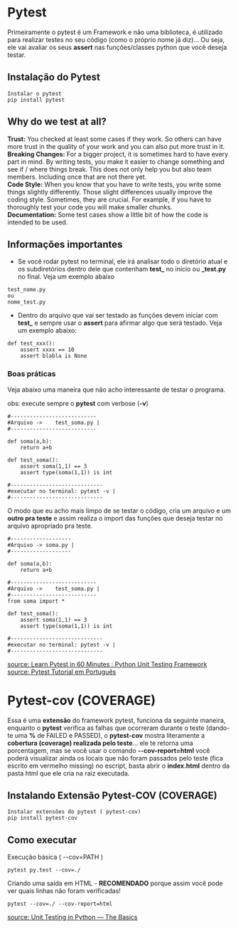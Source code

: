 # Pytest 

Primeiramente o pytest é um Framework e não uma biblioteca, é utilizado para realizar testes no seu código (como o próprio nome já diz)... Ou seja, ele vai avaliar os seus **assert** nas funções/classes python que você deseja testar.

## Instalação do Pytest
```
Instalar o pytest
pip install pytest
```

## Why do we test at all?
**Trust:** You checked at least some cases if they work. So others can have more trust in the quality of your work and you can also put more trust in it.<br/>
**Breaking Changes:** For a bigger project, it is sometimes hard to have every part in mind. By writing tests, you make it easier to change something and see if / where things break. This does not only help you but also team members. Including once that are not there yet.<br/>
**Code Style:** When you know that you have to write tests, you write some things slightly differently. Those slight differences usually improve the coding style. Sometimes, they are crucial. For example, if you have to thoroughly test your code you will make smaller chunks.<br/>
**Documentation:** Some test cases show a little bit of how the code is intended to be used.<br/>

## Informações importantes
- Se você rodar pytest no terminal, ele irá analisar todo o diretório atual e os subdiretórios dentro dele que contenham **test_** no início ou **_test.py** no final. Veja um exemplo abaixo
```
test_nome.py
ou
nome_test.py
```
- Dentro do arquivo que vai ser testado as funções devem iniciar com **test_** e sempre usar o **assert** para afirmar algo que será testado. Veja um exemplo abaixo:
```
def test_xxx():
	assert xxxx == 10
	assert blabla is None
```

### Boas práticas
Veja abaixo uma maneira que não acho interessante de testar o programa.

obs: execute sempre o **pytest** com verbose (**-v**) 
```
#---------------------------
#Arquivo ->    test_soma.py |
#---------------------------

def soma(a,b):
	return a+b

def test_soma():
	assert soma(1,1) == 3
	assert type(soma(1,1)) is int

#-----------------------------
#executar no terminal: pytest -v |
#-----------------------------
```
O modo que eu acho mais limpo de se testar o código, cria um arquivo e um **outro pra teste** e assim realiza o import das funções que deseja testar no arquivo apropriado pra teste.
```
#-------------------
#Arquivo -> soma.py |
#-------------------

def soma(a,b):
	return a+b

#---------------------------
#Arquivo ->    test_soma.py |
#---------------------------
from soma import *

def test_soma():
	assert soma(1,1) == 3
	assert type(soma(1,1)) is int

#-----------------------------
#executar no terminal: pytest -v |
#-----------------------------
```
[source: Learn Pytest in 60 Minutes : Python Unit Testing Framework](https://www.youtube.com/watch?v=bbp_849-RZ4) <br/>
[source: Pytest Tutorial em Português](https://www.youtube.com/watch?v=eG4oiOE95aM)

# Pytest-cov (COVERAGE)
Essa é uma **extensão** do framework pytest, funciona da seguinte maneira, enquanto o **pytest** verifica as falhas que ocorreram durante o teste (dando-te uma **%** de FAILED e PASSED), o **pytest-cov** mostra literamente a **cobertura (coverage) realizada pelo teste**... ele te retorna uma porcentagem, mas se você usar o comando **--cov-report=html** você poderá visualizar ainda os locais que não foram passados pelo teste (fica escrito em vermelho missing) no escript, basta abrir o **index.html** dentro da pasta html que ele cria na raiz executada.

## Instalando Extensão Pytest-COV (COVERAGE)
```
Instalar extensões do pytest ( pytest-cov)
pip install pytest-cov
```

## Como executar
Execução básica ( --cov=PATH )
```
pytest py.test --cov=./ 
```

Criando uma saída em HTML - **RECOMENDADO** porque assim você pode ver quais linhas não foram verificadas!
```
pytest --cov=./ --cov-report=html
```
[source: Unit Testing in Python — The Basics](https://medium.com/swlh/unit-testing-in-python-basics-21a9a57418a0)


